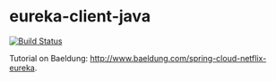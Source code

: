 # eureka-client-java
[![Build Status](https://travis-ci.org/paulosalgado/eureka-client-java.svg?branch=master)](https://travis-ci.org/paulosalgado/eureka-client-java)

Tutorial on Baeldung: http://www.baeldung.com/spring-cloud-netflix-eureka.
